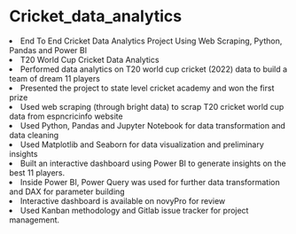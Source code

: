 # Cricket_data_analytics
<li>End To End Cricket Data Analytics Project Using Web Scraping, Python, Pandas and Power BI
<li>T20 World Cup Cricket Data Analytics
<li>Performed data analytics on T20 world cup cricket (2022) data to build a team of dream 11 players
<li>Presented the project to state level cricket academy and won the first prize
<li>Used web scraping (through bright data) to scrap T20 cricket world cup data from espncricinfo website
<li>Used Python, Pandas and Jupyter Notebook for data transformation and data cleaning
<li>Used Matplotlib and Seaborn for data visualization and preliminary insights
<li>Built an interactive dashboard using Power BI to generate insights on the best 11 players.
<li>Inside Power BI, Power Query was used for further data transformation and DAX for parameter building
<li>Interactive dashboard is available on novyPro for review
<li>Used Kanban methodology and Gitlab issue tracker for project management.
